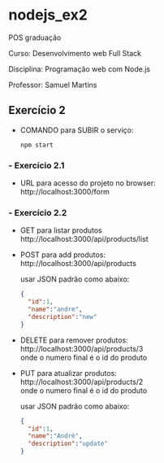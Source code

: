 # nodejs_ex2
POS graduação

Curso: Desenvolvimento web Full Stack

Disciplina: Programação web com Node.js

Professor: Samuel Martins

## Exercício 2

- COMANDO para SUBIR o serviço:
  ```
  npm start
### - Exercício 2.1
  - URL para acesso do projeto no browser:  
    http://localhost:3000/form 
   
 
### - Exercício 2.2
  - GET para listar produtos  
    http://localhost:3000/api/products/list

  - POST para add produtos:  
    http://localhost:3000/api/products
      
    usar JSON padrão como abaixo:
    ```json
    {
      "id":1, 
      "name":"andre", 
      "description":"new"
    }

  - DELETE para remover produtos:  
    http://localhost:3000/api/products/3  
    onde o numero final é o id do produto

  - PUT para atualizar produtos:  
    http://localhost:3000/api/products/2  
    onde o numero final é o id do produto

    usar JSON padrão como abaixo:
    ```json
    {
      "id":1, 
      "name":"André", 
      "description":"update"
    }
